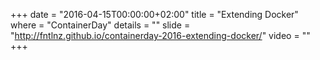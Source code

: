 +++
date        = "2016-04-15T00:00:00+02:00"
title       = "Extending Docker"
where       = "ContainerDay"
details     = ""
slide       = "http://fntlnz.github.io/containerday-2016-extending-docker/"
video       = ""
+++
